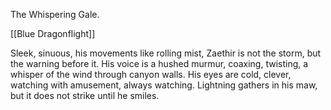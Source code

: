 The Whispering Gale.

[[Blue Dragonflight]]

Sleek, sinuous, his movements like rolling mist, Zaethir is not the storm, but the warning before it. His voice is a hushed murmur, coaxing, twisting, a whisper of the wind through canyon walls. His eyes are cold, clever, watching with amusement, always watching. Lightning gathers in his maw, but it does not strike until he smiles.
